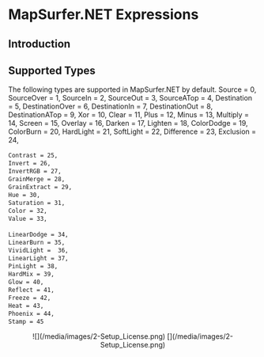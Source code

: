 # MapSurfer.NET Expressions

## Introduction




## Supported Types

The following types are supported in MapSurfer.NET by default.
 Source = 0,
    SourceOver = 1,
    SourceIn = 2,
    SourceOut = 3,
    SourceATop = 4,
    Destination = 5,
    DestinationOver = 6,
    DestinationIn = 7,
    DestinationOut = 8,
    DestinationATop = 9,
    Xor = 10,
    Clear = 11,
    Plus = 12,
    Minus = 13,
    Multiply = 14,
    Screen = 15,
    Overlay = 16,
    Darken = 17,
    Lighten = 18,
    ColorDodge = 19,
    ColorBurn = 20,
    HardLight = 21,
    SoftLight = 22,
    Difference = 23,
    Exclusion = 24,

    Contrast = 25,
    Invert = 26,
    InvertRGB = 27,
    GrainMerge = 28,
    GrainExtract = 29,
    Hue = 30,
    Saturation = 31,
    Color = 32,
    Value = 33,

    LinearDodge = 34,
    LinearBurn = 35,
    VividLight =  36,
    LinearLight = 37,
    PinLight = 38,
    HardMix = 39,
    Glow = 40,
    Reflect = 41,
    Freeze = 42,
    Heat = 43,
    Phoenix = 44,
    Stamp = 45


<center>![](/media/images/2-Setup_License.png) [](/media/images/2-Setup_License.png)</center>